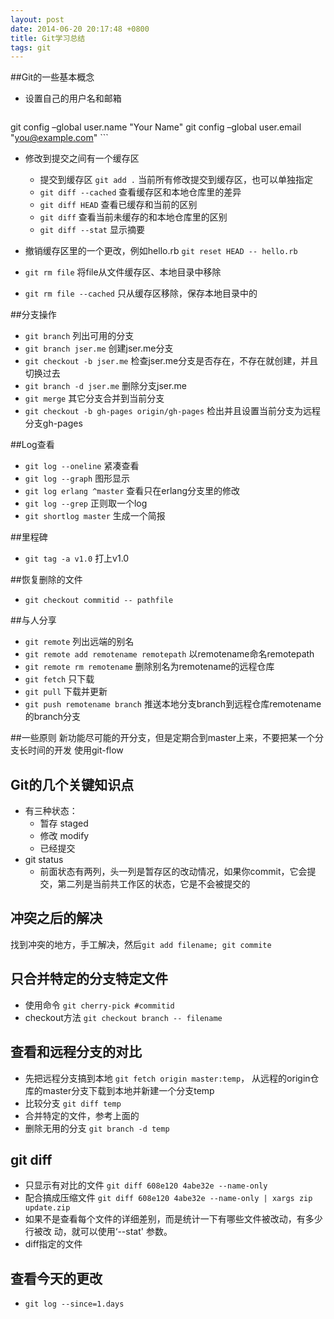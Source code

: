 ```yaml
---
layout: post
date: 2014-06-20 20:17:48 +0800
title: Git学习总结
tags: git
---
```


##Git的一些基本概念
* 设置自己的用户名和邮箱

    ```
git config –global user.name "Your Name"
git config –global user.email "you@example.com"
    ```

* 修改到提交之间有一个缓存区
    * 提交到缓存区 `git add .` 当前所有修改提交到缓存区，也可以单独指定
    * `git diff --cached` 查看缓存区和本地仓库里的差异
    * `git diff HEAD`  查看已缓存和当前的区别
    * `git diff` 查看当前未缓存的和本地仓库里的区别
    * `git diff --stat` 显示摘要
    
* 撤销缓存区里的一个更改，例如hello.rb     `git reset HEAD -- hello.rb`
* `git rm file` 将file从文件缓存区、本地目录中移除
* `git rm file --cached` 只从缓存区移除，保存本地目录中的

##分支操作

* `git branch` 列出可用的分支
* `git branch jser.me` 创建jser.me分支
* `git checkout -b jser.me` 检查jser.me分支是否存在，不存在就创建，并且切换过去 
* `git branch -d jser.me` 删除分支jser.me
* `git merge` 其它分支合并到当前分支
* `git checkout -b gh-pages origin/gh-pages` 检出并且设置当前分支为远程分支gh-pages 

##Log查看
* `git log --oneline` 紧凑查看
* `git log --graph` 图形显示
* `git log erlang ^master` 查看只在erlang分支里的修改
* `git log --grep` 正则取一个log
* `git shortlog master` 生成一个简报

##里程碑

* `git tag -a v1.0` 打上v1.0

##恢复删除的文件
* `git checkout commitid -- pathfile`


##与人分享
* `git remote` 列出远端的别名
* `git remote add remotename remotepath` 以remotename命名remotepath
* `git remote rm remotename` 删除别名为remotename的远程仓库
* `git fetch` 只下载
* `git pull` 下载并更新
* `git push remotename branch` 推送本地分支branch到远程仓库remotename的branch分支

##一些原则
新功能尽可能的开分支，但是定期合到master上来，不要把某一个分支长时间的开发
使用git-flow

## Git的几个关键知识点
* 有三种状态：
    * 暂存 staged
    * 修改 modify
    * 已经提交
* git status 
    * 前面状态有两列，头一列是暂存区的改动情况，如果你commit，它会提交，第二列是当前共工作区的状态，它是不会被提交的 

## 冲突之后的解决  
找到冲突的地方，手工解决，然后`git add filename; git commite`

## 只合并特定的分支特定文件
* 使用命令 `git cherry-pick #commitid`
* checkout方法 `git checkout branch -- filename`

## 查看和远程分支的对比
* 先把远程分支搞到本地 `git fetch origin master:temp`， 从远程的origin仓库的master分支下载到本地并新建一个分支temp
* 比较分支 `git diff temp`
* 合并特定的文件，参考上面的
* 删除无用的分支 `git branch -d temp`


## git diff
* 只显示有对比的文件 `git diff 608e120 4abe32e --name-only`
* 配合搞成压缩文件 `git diff 608e120 4abe32e --name-only | xargs zip update.zip`
* 如果不是查看每个文件的详细差别，而是统计一下有哪些文件被改动，有多少行被改 动，就可以使用‘--stat' 参数。
* diff指定的文件 

## 查看今天的更改
* `git log --since=1.days`

